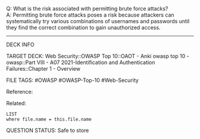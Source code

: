 Q: What is the risk associated with permitting brute force attacks?  
A: Permitting brute force attacks poses a risk because attackers can systematically try various combinations of usernames and passwords until they find the correct combination to gain unauthorized access.
<!--ID: 1697070650763-->

---

DECK INFO

TARGET DECK: Web Security::OWASP Top 10::OAOT - Anki owasp top 10 - owasp::Part VIII - A07 2021-Identification and Authentication Failures::Chapter 1 - Overview

FILE TAGS: #OWASP #OWASP-Top-10 #Web-Security

Reference:

Related:

```dataview
LIST
where file.name = this.file.name
```

QUESTION STATUS: Safe to store